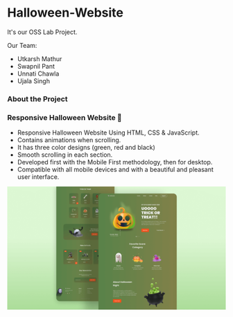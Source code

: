 # Halloween-Website

It's our OSS Lab Project.

Our Team:
- Utkarsh Mathur
- Swapnil Pant 
- Unnati Chawla
- Ujala Singh

### About the Project

### Responsive Halloween Website 🎃

- Responsive Halloween Website Using HTML, CSS & JavaScript.
- Contains animations when scrolling.
- It has three color designs (green, red and black)
- Smooth scrolling in each section.
- Developed first with the Mobile First methodology, then for desktop.
- Compatible with all mobile devices and with a beautiful and pleasant user interface.

![halloween](/preview.png)

